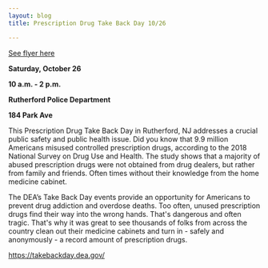 ```yaml
---
layout: blog
title: Prescription Drug Take Back Day 10/26

---
```


[See flyer here](https://storage.googleapis.com/static.rutherford-nj.com/police/police%20blog%20posts/DEA_TakeBack2019_Poster_8.5x11_Eng_1.pdf)

**Saturday, October 26**

**10 a.m. - 2 p.m.** 

**Rutherford Police Department**

**184 Park Ave**

This Prescription Drug Take Back Day in Rutherford, NJ addresses a crucial public safety and public health issue. Did you know that 9.9 million Americans misused controlled prescription drugs, according to the 2018 National Survey on Drug Use and Health. The study shows that a majority of abused prescription drugs were not obtained from drug dealers, but rather from family and friends. Often times without their knowledge from the home medicine cabinet.

The DEA’s Take Back Day events provide an opportunity for Americans to prevent drug addiction and overdose deaths. Too often, unused prescription drugs find their way into the wrong hands. That's dangerous and often tragic. That's why it was great to see thousands of folks from across the country clean out their medicine cabinets and turn in - safely and anonymously - a record amount of prescription drugs.

https://takebackday.dea.gov/
